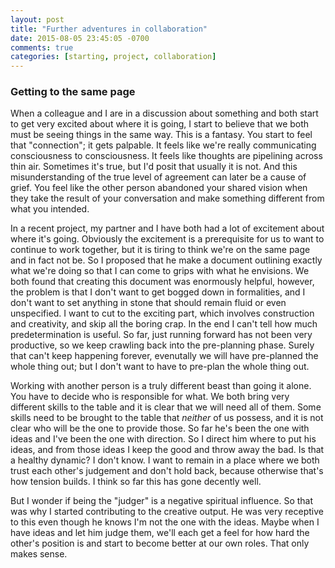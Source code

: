 ```yaml
---
layout: post
title: "Further adventures in collaboration"
date: 2015-08-05 23:45:05 -0700
comments: true
categories: [starting, project, collaboration]
---
```


### Getting to the same page

When a colleague and I are in a discussion about something and both start to
get very excited about where it is going, I start to believe that we both must
be seeing things in the same way. This is a fantasy. You start to feel that
"connection"; it gets palpable. It feels like we're really communicating
consciousness to consciousness. It feels like thoughts are pipelining across
thin air. Sometimes it's true, but I'd posit that usually it is not. And this
misunderstanding of the true level of agreement can later be a cause of grief.
You feel like the other person abandoned your shared vision when they take the
result of your conversation and make something different from what you
intended.

<!-- more -->

In a recent project, my partner and I have both had a lot of excitement about
where it's going. Obviously the excitement is a prerequisite for us to want to
continue to work together, but it is tiring to think we're on the same page and
in fact not be. So I proposed that he make a document outlining exactly what
we're doing so that I can come to grips with what he envisions. We both found
that creating this document was enormously helpful, however, the problem is
that I don't want to get bogged down in formalities, and I don't want to set
anything in stone that should remain fluid or even unspecified. I want to cut
to the exciting part, which involves construction and creativity, and skip all
the boring crap. In the end I can't tell how much predetermination is useful.
So far, just running forward has not been very productive, so we keep crawling
back into the pre-planning phase. Surely that can't keep happening forever,
evenutally we will have pre-planned the whole thing out; but I don't want to
have to pre-plan the whole thing out.

Working with another person is a truly different beast than going it alone. You
have to decide who is responsible for what. We both bring very different skills
to the table and it is clear that we will need all of them. Some skills need to
be brought to the table that *neither* of us possess, and it is not clear who
will be the one to provide those. So far he's been the one with ideas and I've
been the one with direction. So I direct him where to put his ideas, and from
those ideas I keep the good and throw away the bad. Is that a healthy dynamic?
I don't know. I want to remain in a place where we both trust each other's
judgement and don't hold back, because otherwise that's how tension builds. I
think so far this has gone decently well.

But I wonder if being the "judger" is a negative spiritual influence. So that
was why I started contributing to the creative output. He was very receptive to
this even though he knows I'm not the one with the ideas. Maybe when I have
ideas and let him judge them, we'll each get a feel for how hard the other's
position is and start to become better at our own roles. That only makes sense.
